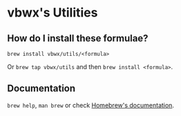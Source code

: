 # vbwx's Utilities

## How do I install these formulae?

`brew install vbwx/utils/<formula>`

Or `brew tap vbwx/utils` and then `brew install <formula>`.

## Documentation

`brew help`, `man brew` or check [Homebrew's documentation](https://docs.brew.sh).
